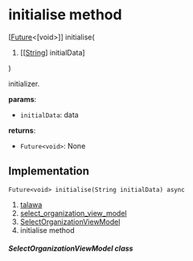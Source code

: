 
<div>

# initialise method

</div>


[[Future](https://api.flutter.dev/flutter/dart-core/Future-class.html)\<[void\>]]
initialise(

1.  [[[String](https://api.flutter.dev/flutter/dart-core/String-class.md)]
    initialData]

)



initializer.

**params**:

-   `initialData`: data

**returns**:

-   `Future<void>`: None



## Implementation

``` language-dart
Future<void> initialise(String initialData) async 
```







1.  [talawa](../../index.md)
2.  [select_organization_view_model](../../view_model_pre_auth_view_models_select_organization_view_model/)
3.  [SelectOrganizationViewModel](../../view_model_pre_auth_view_models_select_organization_view_model/SelectOrganizationViewModel-class.md)
4.  initialise method

##### SelectOrganizationViewModel class







